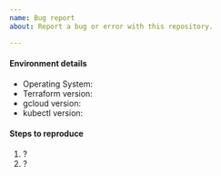 ```yaml
---
name: Bug report
about: Report a bug or error with this repository.

---
```


<!--
Thank you for reporting the issue! :)

Someone else might have already reported the issue. Please double check the existing list of issues: https://github.com/GoogleCloudPlatform/terraform-ecommerce-microservices-on-gke/issues?q=is%3Aissue

If you have a support contract with Google, please create an issue in the [support console](https://cloud.google.com/support/) instead of filing on GitHub. This will ensure a timely response.
-->

#### Environment details

- Operating System:
- Terraform version:
- gcloud version:
- kubectl version:

#### Steps to reproduce

  1. ?
  2. ?


<!--
Making sure to follow these steps will guarantee the quickest resolution possible.

Thanks!
-->